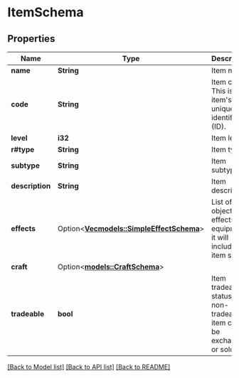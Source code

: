 # ItemSchema

## Properties

Name | Type | Description | Notes
------------ | ------------- | ------------- | -------------
**name** | **String** | Item name. | 
**code** | **String** | Item code. This is the item's unique identifier (ID). | 
**level** | **i32** | Item level. | 
**r#type** | **String** | Item type. | 
**subtype** | **String** | Item subtype. | 
**description** | **String** | Item description. | 
**effects** | Option<[**Vec<models::SimpleEffectSchema>**](SimpleEffectSchema.md)> | List of object effects. For equipment, it will include item stats. | [optional]
**craft** | Option<[**models::CraftSchema**](CraftSchema.md)> |  | [optional]
**tradeable** | **bool** | Item tradeable status. A non-tradeable item cannot be exchanged or sold. | 

[[Back to Model list]](../README.md#documentation-for-models) [[Back to API list]](../README.md#documentation-for-api-endpoints) [[Back to README]](../README.md)


